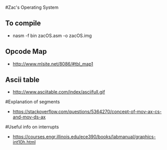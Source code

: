 #Zac's Operating System

## To compile
* nasm -f bin zacOS.asm -o zacOS.img

## Opcode Map
* http://www.mlsite.net/8086/#tbl_map1

## Ascii table
* http://www.asciitable.com/index/asciifull.gif

#Explanation of segments
* https://stackoverflow.com/questions/5364270/concept-of-mov-ax-cs-and-mov-ds-ax

#Useful info on interrupts
* https://courses.engr.illinois.edu/ece390/books/labmanual/graphics-int10h.html
